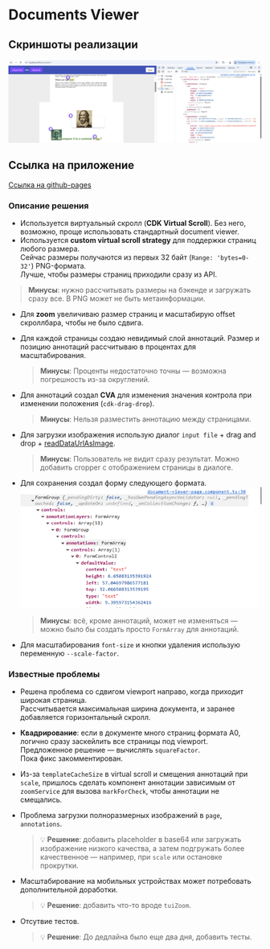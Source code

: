 # Documents Viewer

## Скриншоты реализации

![1.png](1.png)

## Ссылка на приложение

[Ссылка на github-pages](https://daniilmaslof.github.io/document-viewer)

### Описание решения

- Используется виртуальный скролл (**CDK Virtual Scroll**). Без него, возможно, проще использовать стандартный document viewer.
- Используется **custom virtual scroll strategy** для поддержки страниц любого размера.  
    Сейчас размеры получаются из первых 32 байт (`Range: 'bytes=0-32'`) PNG-формата.  
    Лучше, чтобы размеры страниц приходили сразу из API.
>  **Минусы**: нужно рассчитывать размеры на бэкенде и загружать сразу все. В PNG может не быть метаинформации.

- Для **zoom** увеличиваю размер страниц и масштабирую offset скроллбара, чтобы не было сдвига.
- Для каждой страницы создаю невидимый слой аннотаций. Размер и позицию аннотаций рассчитываю в процентах для масштабирования.

  >  **Минусы**: Проценты недостаточно точны — возможна погрешность из-за округлений.

- Для аннотаций создал **CVA** для изменения значения контрола при изменении положения (`cdk-drag-drop`).

  >  **Минусы**: Нельзя разместить аннотацию между страницами.
- Для загрузки изображения использую диалог `input file` + drag and drop + [readDataUrlAsImage](https://github.com/daniilmaslof/document-viewer/blob/master/projects/common/src/lib/core/utils/rxjs/read-data-url-as-image.ts).
  >  **Минусы**: Пользователь не видит сразу результат. Можно добавить cropper с отображением страницы в диалоге.


- Для сохранения создал форму следующего формата.
  ![2.png](2.png)
  >  **Минусы**: всё, кроме аннотаций, может не изменяться — можно было бы создать просто `FormArray` для аннотаций.

- Для масштабирования `font-size` и кнопки удаления использую переменную `--scale-factor`.
### Известные проблемы
- Решена проблема со сдвигом viewport направо, когда приходит широкая страница.  
  Рассчитывается максимальная ширина документа, и заранее добавляется горизонтальный скролл.

- **Квадрирование**: если в документе много страниц формата A0, логично сразу заскейлить все страницы под viewport.  
  Предложенное решение — вычислять `squareFactor`.  
  Пока фикс закомментирован.

- Из-за `templateCacheSize` в virtual scroll и смещения аннотаций при `scale`, пришлось сделать компонент аннотации зависимым от `zoomService` для вызова `markForCheck`, чтобы аннотации не смещались.

- Проблема загрузки полноразмерных изображений в `page`, `annotations`.

  > 💡 **Решение**: добавить placeholder в base64 или загружать изображение низкого качества, а затем подгружать более качественное — например, при `scale` или остановке прокрутки.

- Масштабирование на мобильных устройствах может потребовать дополнительной доработки.

  > 💡 **Решение**: добавить что-то вроде `tuiZoom`.
- Отсутвие тестов.

  > 💡 **Решение**: До дедлайна было еще два дня, добавить тесты.